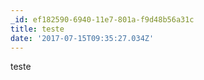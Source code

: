 ```yaml
---
_id: ef182590-6940-11e7-801a-f9d48b56a31c
title: teste
date: '2017-07-15T09:35:27.034Z'
---
```

teste
